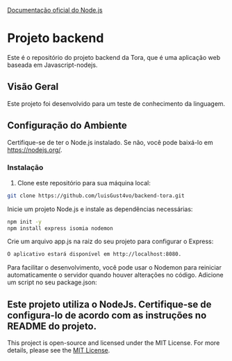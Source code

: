 [Documentação oficial do Node.js](https://nodejs.org/en/docs/)

# Projeto backend

Este é o repositório do projeto backend da Tora, que é uma aplicação web baseada em Javascript-nodejs.

## Visão Geral

Este projeto foi desenvolvido para um teste de conhecimento da linguagem.

## Configuração do Ambiente

Certifique-se de ter o Node.js instalado. Se não, você pode baixá-lo em https://nodejs.org/.

### Instalação

1. Clone este repositório para sua máquina local:

```bash
git clone https://github.com/luisGust4vo/backend-tora.git
```
Inicie um projeto Node.js e instale as dependências necessárias:
```bash
npm init -y
npm install express isomia nodemon
```
Crie um arquivo app.js na raiz do seu projeto para configurar o Express:

```bash
O aplicativo estará disponível em http://localhost:8080.
```

Para facilitar o desenvolvimento, você pode usar o Nodemon para reiniciar automaticamente o servidor quando houver alterações no código. Adicione um script no seu package.json:

## Este projeto utiliza o NodeJs. Certifique-se de configura-lo de acordo com as instruções no README do projeto.

This project is open-source and licensed under the MIT License.
For more details, please see the [MIT License](https://opensource.org/licenses/MIT).
